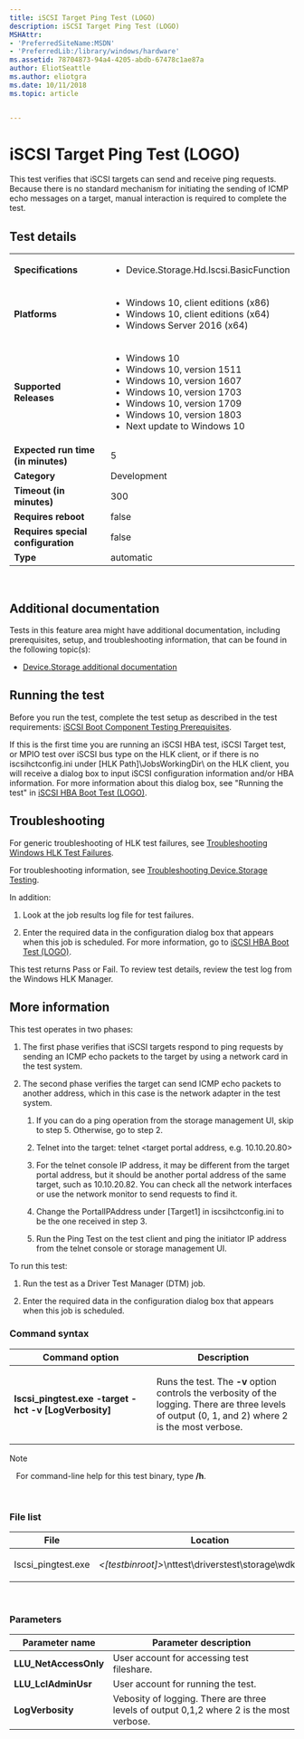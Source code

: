 ```yaml
---
title: iSCSI Target Ping Test (LOGO)
description: iSCSI Target Ping Test (LOGO)
MSHAttr:
- 'PreferredSiteName:MSDN'
- 'PreferredLib:/library/windows/hardware'
ms.assetid: 78704873-94a4-4205-abdb-67478c1ae87a
author: EliotSeattle
ms.author: eliotgra
ms.date: 10/11/2018
ms.topic: article


---
```


# <span id="p_hlk_test.a10563c7-73dc-4a1b-a002-a187f5696558"></span>iSCSI Target Ping Test (LOGO)


This test verifies that iSCSI targets can send and receive ping requests. Because there is no standard mechanism for initiating the sending of ICMP echo messages on a target, manual interaction is required to complete the test.

## Test details
|||
|---|---|
| **Specifications**  | <ul><li>Device.Storage.Hd.Iscsi.BasicFunction</li></ul> |  
| **Platforms**   | <ul><li>Windows 10, client editions (x86)</li><li>Windows 10, client editions (x64)</li><li>Windows Server 2016 (x64)</li></ul> |
| **Supported Releases** | <ul><li>Windows 10</li><li>Windows 10, version 1511</li><li>Windows 10, version 1607</li><li>Windows 10, version 1703</li><li>Windows 10, version 1709</li><li>Windows 10, version 1803</li><li>Next update to Windows 10</li></ul> |
|**Expected run time (in minutes)**| 5 |
|**Category**| Development |
|**Timeout (in minutes)**| 300 |
|**Requires reboot**| false |
|**Requires special configuration**| false |
|**Type**| automatic |

 

## <span id="Additional_documentation"></span><span id="additional_documentation"></span><span id="ADDITIONAL_DOCUMENTATION"></span>Additional documentation


Tests in this feature area might have additional documentation, including prerequisites, setup, and troubleshooting information, that can be found in the following topic(s):

-   [Device.Storage additional documentation](device-storage-additional-documentation.md)

## <span id="Running_the_test"></span><span id="running_the_test"></span><span id="RUNNING_THE_TEST"></span>Running the test


Before you run the test, complete the test setup as described in the test requirements: [iSCSI Boot Component Testing Prerequisites](iscsi-boot-component-testing-prerequisites.md).

If this is the first time you are running an iSCSI HBA test, iSCSI Target test, or MPIO test over iSCSI bus type on the HLK client, or if there is no iscsihctconfig.ini under \[HLK Path\]\\JobsWorkingDir\\ on the HLK client, you will receive a dialog box to input iSCSI configuration information and/or HBA information. For more information about this dialog box, see "Running the test" in [iSCSI HBA Boot Test (LOGO)](ca7ad4d0-6950-4e2d-bdfe-b80c7873ba90.md).

## <span id="Troubleshooting"></span><span id="troubleshooting"></span><span id="TROUBLESHOOTING"></span>Troubleshooting


For generic troubleshooting of HLK test failures, see [Troubleshooting Windows HLK Test Failures](..\user\troubleshooting-windows-hlk-test-failures.md).

For troubleshooting information, see [Troubleshooting Device.Storage Testing](troubleshooting-devicestorage-testing.md).

In addition:

1.  Look at the job results log file for test failures.

2.  Enter the required data in the configuration dialog box that appears when this job is scheduled. For more information, go to [iSCSI HBA Boot Test (LOGO)](ca7ad4d0-6950-4e2d-bdfe-b80c7873ba90.md).

This test returns Pass or Fail. To review test details, review the test log from the Windows HLK Manager.

## <span id="More_information"></span><span id="more_information"></span><span id="MORE_INFORMATION"></span>More information


This test operates in two phases:

1.  The first phase verifies that iSCSI targets respond to ping requests by sending an ICMP echo packets to the target by using a network card in the test system.

2.  The second phase verifies the target can send ICMP echo packets to another address, which in this case is the network adapter in the test system.

    1.  If you can do a ping operation from the storage management UI, skip to step 5. Otherwise, go to step 2.

    2.  Telnet into the target: telnet &lt;target portal address, e.g. 10.10.20.80&gt;

    3.  For the telnet console IP address, it may be different from the target portal address, but it should be another portal address of the same target, such as 10.10.20.82. You can check all the network interfaces or use the network monitor to send requests to find it.

    4.  Change the PortalIPAddress under \[Target1\] in iscsihctconfig.ini to be the one received in step 3.

    5.  Run the Ping Test on the test client and ping the initiator IP address from the telnet console or storage management UI.

To run this test:

1.  Run the test as a Driver Test Manager (DTM) job.

2.  Enter the required data in the configuration dialog box that appears when this job is scheduled.

### <span id="Command_syntax"></span><span id="command_syntax"></span><span id="COMMAND_SYNTAX"></span>Command syntax

<table>
<colgroup>
<col width="50%" />
<col width="50%" />
</colgroup>
<thead>
<tr class="header">
<th>Command option</th>
<th>Description</th>
</tr>
</thead>
<tbody>
<tr class="odd">
<td><p><strong>Iscsi_pingtest.exe -target -hct -v [LogVerbosity]</strong></p></td>
<td><p>Runs the test. The <strong>-v</strong> option controls the verbosity of the logging. There are three levels of output (0, 1, and 2) where 2 is the most verbose.</p></td>
</tr>
</tbody>
</table>

>[!NOTE]
>  
For command-line help for this test binary, type **/h**.

 

### <span id="File_list"></span><span id="file_list"></span><span id="FILE_LIST"></span>File list

<table>
<colgroup>
<col width="50%" />
<col width="50%" />
</colgroup>
<thead>
<tr class="header">
<th>File</th>
<th>Location</th>
</tr>
</thead>
<tbody>
<tr class="odd">
<td><p>Iscsi_pingtest.exe</p></td>
<td><p><em>&lt;[testbinroot]&gt;</em>\nttest\driverstest\storage\wdk\iscsi\</p></td>
</tr>
</tbody>
</table>

 

### <span id="Parameters"></span><span id="parameters"></span><span id="PARAMETERS"></span>Parameters

| Parameter name         | Parameter description                                                                    |
|------------------------|------------------------------------------------------------------------------------------|
| **LLU\_NetAccessOnly** | User account for accessing test fileshare.                                               |
| **LLU\_LclAdminUsr**   | User account for running the test.                                                       |
| **LogVerbosity**       | Vebosity of logging. There are three levels of output 0,1,2 where 2 is the most verbose. |

 

 

 






